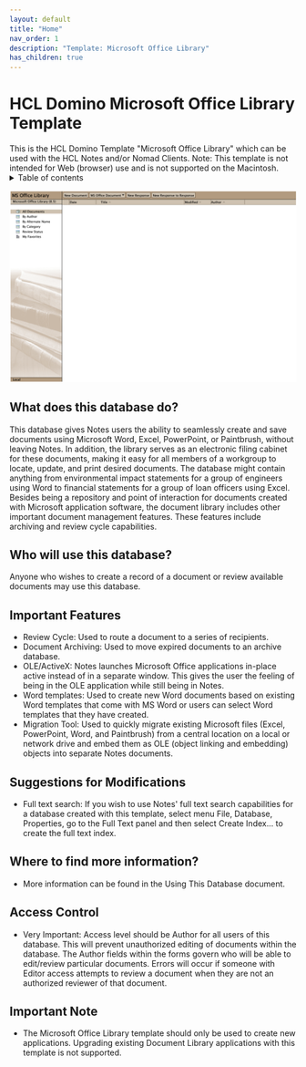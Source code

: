 ```yaml
---
layout: default
title: "Home"
nav_order: 1
description: "Template: Microsoft Office Library"
has_children: true
---
```

<h1>HCL Domino Microsoft Office Library Template</h1>
This is the HCL Domino Template "Microsoft Office Library" which can be used with the HCL Notes and/or Nomad Clients.
Note: This template is not intended for Web (browser) use and is not supported on the Macintosh.

<details close markdown="block">
  <summary>
    Table of contents
  </summary>
  {: .text-delta }
1. TOC
{:toc}
</details>

![Screenshot Microsoft Office Document Library](assets/images/png/screenshot.png)

## What does this database do?
This database gives Notes users the ability to seamlessly create and save documents using Microsoft Word, Excel, PowerPoint, or Paintbrush, without leaving Notes.  In addition, the library serves as an electronic filing cabinet for these documents, making it easy for all members of a workgroup to locate, update, and print desired documents.  The database might contain anything from environmental impact statements for a group of engineers using Word to financial statements for a group of loan officers using Excel.
Besides being a repository and point of interaction for documents created with Microsoft application software, the document library includes other important document management features.  These features include archiving and review cycle capabilities.

## Who will use this database?
Anyone who wishes to create a record of a document or review available documents may use this database.

## Important Features
- Review Cycle: Used to route a document to a series of recipients.
- Document Archiving: Used to move expired documents to an archive database.
- OLE/ActiveX: Notes launches Microsoft Office applications in-place active instead of in a separate window.  This gives the user the feeling of being in the OLE application while still being in Notes.
- Word templates:  Used to create new Word documents based on existing Word templates that come with MS Word or users can select Word templates that they have created.
- Migration Tool: Used to quickly migrate existing Microsoft files (Excel, PowerPoint, Word, and Paintbrush) from a central location on a local or network drive and embed them as OLE (object linking and embedding) objects into separate Notes documents.

## Suggestions for Modifications
- Full text search: If you wish to use Notes' full text search capabilities for a database created with this template, select menu File, Database, Properties, go to the Full Text panel and then select Create Index... to create the full text index.

## Where to find more information?
-  More information can be found in the Using This Database document.

## Access Control
-  Very Important:  Access level should be Author for all users of this database.  This will prevent unauthorized editing of documents within the database.  The Author fields within the forms govern who will be able to edit/review particular documents.   Errors will occur if someone with Editor access attempts to review a document when they are not an authorized reviewer of that document.

## Important Note
- The Microsoft Office Library template should only be used to create new applications. Upgrading existing Document Library applications with this template is not supported.
